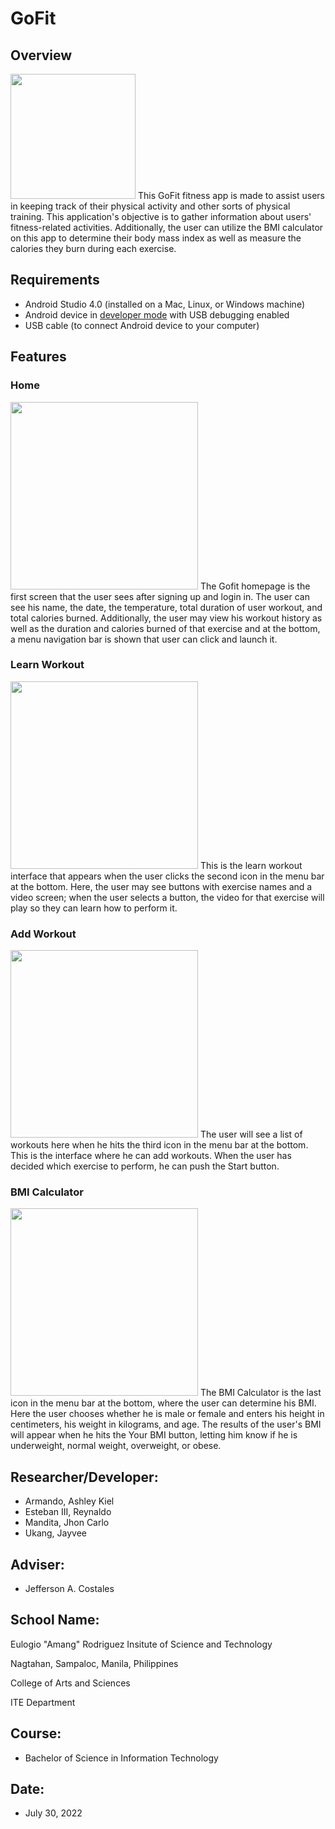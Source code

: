 # GoFit

## Overview

<img src="logo.png" width=200>
This GoFit fitness app is made to assist users in keeping track of their physical activity and other sorts of physical training. This application's objective is to gather information about users' fitness-related activities. Additionally, the user can utilize the BMI calculator on this app to determine their body mass index as well as measure the calories they burn during each exercise.

## Requirements
*   Android Studio 4.0 (installed on a Mac, Linux, or Windows machine)
*   Android device in [developer mode](https://developer.android.com/studio/debug/dev-options) with USB debugging enabled
*   USB cable (to connect Android device to your computer)

## Features

### Home
<img src="pic1.jpg" width=300>
The Gofit homepage is the first screen that the user sees after signing up and login in. The user can see his name, the date, the temperature, total duration of user workout, and total calories burned. Additionally, the user may view his workout history as well as the duration and calories burned of that exercise and at the bottom, a menu navigation bar is shown that user can click and launch it.


### Learn Workout
<img src="pic2.jpg" width=300>
This is the learn workout interface that appears when the user clicks the second icon in the menu bar at the bottom. Here, the user may see buttons with exercise names and a video screen; when the user selects a button, the video for that exercise will play so they can learn how to perform it.


### Add Workout
<img src="pic3.jpg" width=300>
The user will see a list of workouts here when he hits the third icon in the menu bar at the bottom. This is the interface where he can add workouts. When the user has decided which exercise to perform, he can push the Start button.


### BMI Calculator
<img src="pic4.jpg" width=300>
The BMI Calculator is the last icon in the menu bar at the bottom, where the user can determine his BMI. Here the user chooses whether he is male or female and enters his height in centimeters, his weight in kilograms, and age. The results of the user's BMI will appear when he hits the Your BMI button, letting him know if he is underweight, normal weight, overweight, or obese.

## Researcher/Developer:
* Armando, Ashley Kiel 
* Esteban III, Reynaldo
* Mandita, Jhon Carlo
* Ukang, Jayvee

## Adviser: 
* Jefferson A. Costales

## School Name:
Eulogio "Amang" Rodriguez Insitute of Science and Technology

Nagtahan, Sampaloc, Manila, Philippines

College of Arts and Sciences

ITE Department

## Course: 
* Bachelor of Science in Information Technology

## Date: 
* July 30, 2022





